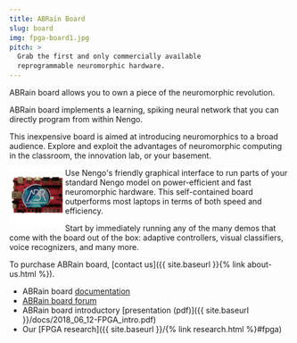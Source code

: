 ```yaml
---
title: ABRain Board
slug: board
img: fpga-board1.jpg
pitch: >
  Grab the first and only commercially available
  reprogrammable neuromorphic hardware.
---
```


ABRain board allows you to own
a piece of the neuromorphic revolution.

ABRain board implements a learning, spiking neural network
that you can directly program from within Nengo.

This inexpensive board is aimed at introducing neuromorphics to a broad audience.
Explore and exploit the advantages of neuromorphic computing
in the classroom, the innovation lab, or your basement.

<img src="/img/fpga-board2.jpg" align="left" width="100">
Use Nengo's friendly graphical interface
to run parts of your standard Nengo model
on power-efficient and fast neuromorphic hardware.
This self-contained board outperforms
most laptops in terms of both speed and efficiency.

Start by immediately running
any of the many demos that come with the board out of the box:
adaptive controllers, visual classifiers,
voice recognizers, and many more.

To purchase ABRain board,
[contact us]({{ site.baseurl }}{% link about-us.html %}).

<!-- TODO: link to store -->

- ABRain board [documentation](https://github.com/nengo/nengo-fpga)
- [ABRain board forum](http://forum.nengo.ai)
- ABRain board introductory
  [presentation (pdf)]({{ site.baseurl }}/docs/2018_06_12-FPGA_intro.pdf)
- Our [FPGA research]({{ site.baseurl }}/{% link research.html %}#fpga)
